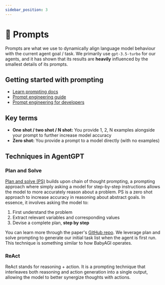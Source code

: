 ```yaml
---
sidebar_position: 3
---
```


# 💬 Prompts

Prompts are what we use to dynamically align language model behaviour with the current agent goal / task. We primarily
use `gpt-3.5-turbo` for our agents, and it has shown that its results are **heavily** influenced by the smallest details
of its prompts.

## Getting started with prompting

- [Learn prompting docs](https://learnprompting.org/)
- [Prompt engineering guide](https://www.promptingguide.ai/techniques/consistency)
- [Prompt engineering for developers](https://www.deeplearning.ai/short-courses/chatgpt-prompt-engineering-for-developers/)

## Key terms

- **One shot / two shot / N shot:** You provide 1, 2, N examples alongside your prompt to further increase model
  accuracy
- **Zero shot:** You provide a prompt to a model directly (with no examples)

## Techniques in AgentGPT

### Plan and Solve

[Plan and solve (PS)](https://arxiv.org/abs/2305.04091) builds upon chain of thought prompting, a prompting approach
where simply asking a model for step-by-step instructions allows the model to more accurately reason about a problem. PS
is a zero shot approach to increase accuracy in reasoning about abstract goals. In essence, it involves asking the model
to:

1. First understand the problem
2. Extract relevant variables and corresponding values
3. Devise a complete plan, **step by step**

You can learn more through the paper's [GitHub repo](https://github.com/AGI-Edgerunners/Plan-and-Solve-Prompting). We
leverage plan and solve prompting to generate our initial task list when the agent is first run. This technique is
something similar to how BabyAGI operates.

### ReAct

ReAct stands for reasoning + action. It is a prompting technique that interleaves both reasoning and action generation
into a single output, allowing the model to better synergize thoughts with actions.
